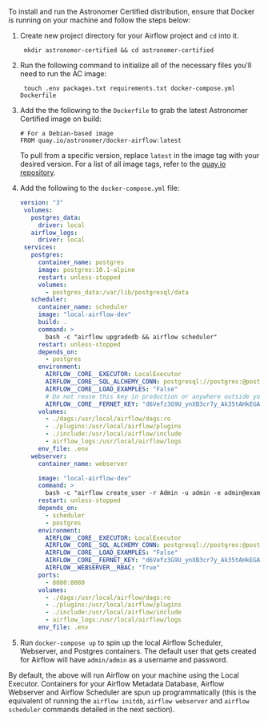 To install and run the Astronomer Certified distribution, ensure that Docker is running on your machine and follow the steps below:

1. Create new project directory for your Airflow project and `cd` into it.

        mkdir astronomer-certified && cd astronomer-certified

2. Run the following command to initialize all of the necessary files you'll need to run the AC image:

        touch .env packages.txt requirements.txt docker-compose.yml Dockerfile

3. Add the the following to the `Dockerfile` to grab the latest Astronomer Certified image on build:

    ```
    # For a Debian-based image
    FROM quay.io/astronomer/docker-airflow:latest
    ```

    To pull from a specific version, replace `latest` in the image tag with your desired version. For a list of all image tags, refer to the [quay.io repository](https://quay.io/repository/astronomer/ap-airflow?tab=tags).  


4. Add the following to the `docker-compose.yml` file:

    ```yaml
    version: "3"
     volumes:
       postgres_data:
         driver: local
       airflow_logs:
         driver: local
     services:
       postgres:
         container_name: postgres
         image: postgres:10.1-alpine
         restart: unless-stopped
         volumes:
           - postgres_data:/var/lib/postgresql/data
       scheduler:
         container_name: scheduler
         image: "local-airflow-dev"
         build: .
         command: >
           bash -c "airflow upgradedb && airflow scheduler"
         restart: unless-stopped
         depends_on:
           - postgres
         environment:
           AIRFLOW__CORE__EXECUTOR: LocalExecutor
           AIRFLOW__CORE__SQL_ALCHEMY_CONN: postgresql://postgres:@postgres:5432
           AIRFLOW__CORE__LOAD_EXAMPLES: "False"
           # Do not reuse this key in production or anywhere outside your local laptop!
           AIRFLOW__CORE__FERNET_KEY: "d6Vefz3G9U_ynXB3cr7y_Ak35tAHkEGAVxuz_B-jzWw="
         volumes:
           - ./dags:/usr/local/airflow/dags:ro
           - ./plugins:/usr/local/airflow/plugins
           - ./include:/usr/local/airflow/include
           - airflow_logs:/usr/local/airflow/logs
         env_file: .env
       webserver:
         container_name: webserver

         image: "local-airflow-dev"
         command: >
           bash -c "airflow create_user -r Admin -u admin -e admin@example.com -f admin -l user -p admin && airflow webserver"
         restart: unless-stopped
         depends_on:
           - scheduler
           - postgres
         environment:
           AIRFLOW__CORE__EXECUTOR: LocalExecutor
           AIRFLOW__CORE__SQL_ALCHEMY_CONN: postgresql://postgres:@postgres:5432
           AIRFLOW__CORE__LOAD_EXAMPLES: "False"
           AIRFLOW__CORE__FERNET_KEY: "d6Vefz3G9U_ynXB3cr7y_Ak35tAHkEGAVxuz_B-jzWw="
           AIRFLOW__WEBSERVER__RBAC: "True"
         ports:
           - 8080:8080
         volumes:
           - ./dags:/usr/local/airflow/dags:ro
           - ./plugins:/usr/local/airflow/plugins
           - ./include:/usr/local/airflow/include
           - airflow_logs:/usr/local/airflow/logs
         env_file: .env
    ```

5. Run `docker-compose up` to spin up the local Airflow Scheduler, Webserver, and Postgres containers. The default user that gets created for Airflow will have `admin/admin` as a username and password.

By default, the above will run Airflow on your machine using the Local Executor.  Containers for your Airflow Metadata Database, Airflow Webserver and Airflow Scheduler are spun up programmatically (this is the equivalent of running the `airflow initdb`, `airflow webserver` and `airflow scheduler` commands detailed in the next section).
